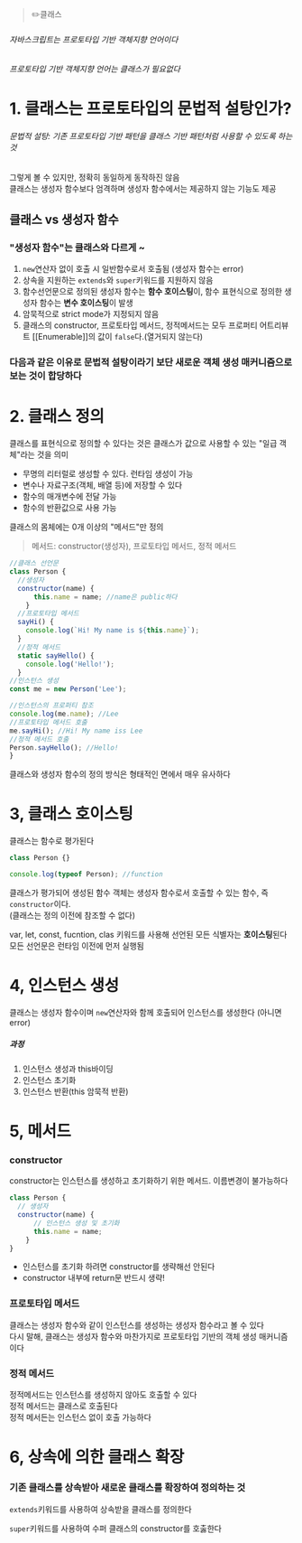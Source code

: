 > ✏️클래스

###### 자바스크립트는 프로토타입 기반 객체지향 언어이다
###### 프로토타입 기반 객체지향 언어는 클래스가 필요없다

# 1. 클래스는 프로토타입의 문법적 설탕인가?
###### 문법적 설탕: 기존 프로토타입 기반 패턴을 클래스 기반 패턴처럼 사용할 수 있도록 하는 것

그렇게 볼 수 있지만, 정확히 동일하게 동작하진 않음</br>
클래스는 생성자 함수보다 엄격하며 생성자 함수에서는 제공하지 않는 기능도 제공

## 클래스 vs 생성자 함수
### "생성자 함수"는 클래스와 다르게 ~
1. `new`연산자 없이 호출 시 일반함수로서 호출됨 (생성자 함수는 error)
2. 상속을 지원하는 `extends`와 `super`키워드를 지원하지 않음
3. 함수선언문으로 정의된 생성자 함수는 **함수 호이스팅**이, 함수 표현식으로 정의한 생성자 함수는 **변수 호이스팅**이 발생
4. 암묵적으로 strict mode가 지정되지 않음
5. 클래스의 constructor, 프로토타입 메서드, 정적메서드는 모두 프로퍼티 어트리뷰트 [[Enumerable]]의 값이 `false`다.(열거되지 않는다)

### 다음과 같은 이유로 문법적 설탕이라기 보단 새로운 객체 생성 매커니즘으로 보는 것이 합당하다


# 2. 클래스 정의
클래스를 표현식으로 정의할 수 있다는 것은 클래스가 값으로 사용할 수 있는 "일급 객체"라는 것을 의미

- 무명의 리터럴로 생성할 수 있다. 런타임 생성이 가능
- 변수나 자료구조(객체, 배열 등)에 저장할 수 있다
- 함수의 매개변수에 전달 가능
- 함수의 반환값으로 사용 가능

클래스의 몸체에는 0개 이상의 "메서드"만 정의</br>
>메서드: constructor(생성자), 프로토타입 메서드, 정적 메서드

```jsx
//클래스 선언문
class Person {
  //생성자
  constructor(name) {
      this.name = name; //name은 public하다
    }
  //프로토타입 메서드
  sayHi() {
    console.log(`Hi! My name is ${this.name}`);
  }
  //정적 메서드
  static sayHello() {
    console.log('Hello!');
  }
//인스턴스 생성
const me = new Person('Lee');

//인스턴스의 프로퍼티 참조
console.log(me.name); //Lee
//프로토타입 메서드 호출
me.sayHi(); //Hi! My name iss Lee
//정적 메서드 호출
Person.sayHello(); //Hello!
}
```
클래스와 생성자 함수의 정의 방식은 형태적인 면에서 매우 유사하다


# 3, 클래스 호이스팅
클래스는 함수로 평가된다

```jsx
class Person {}

console.log(typeof Person); //function
```
클래스가 평가되어 생성된 함수 객체는 생성자 함수로서 호출할 수 있는 함수, 즉 `constructor`이다.</br>
(클래스는 정의 이전에 참조할 수 없다)

var, let, const, fucntion, clas 키워드를 사용해 선언된 모든 식별자는 **호이스팅**된다</br>
모든 선언문은 런타임 이전에 먼저 실행됨

# 4, 인스턴스 생성
클래스는 생성자 함수이며 `new`연산자와 함께 호출되어 인스턴스를 생성한다 (아니면 error)

##### 과정
1. 인스턴스 생성과 this바이딩
2. 인스턴스 초기화
3. 인스턴스 반환(this 암묵적 반환)


# 5, 메서드

### constructor
constructor는 인스턴스를 생성하고 초기화하기 위한 메서드. 이름변경이 불가능하다

```jsx
class Person {
  // 생성자
  constructor(name) {
      // 인스턴스 생성 및 초기화
      this.name = name; 
    }
}
```

- 인스턴스를 초기화 하려면 constructor를 생략해선 안된다
- constructor 내부에 return문 반드시 생략!

### 프로토타입 메서드
클래스는 생성자 함수와 같이 인스턴스를 생성하는 생성자 함수라고 볼 수 있다 </br>
다시 말해, 클래스는 생성자 함수와 마찬가지로 프로토타입 기반의 객체 생성 매커니즘이다


### 정적 메서드
정적메서드는 인스턴스를 생성하지 않아도 호출할 수 있다</br>
정적 메서드는 클래스로 호출된다 </br>
정적 메서든는 인스턴스 없이 호출 가능하다


# 6, 상속에 의한 클래스 확장
### 기존 클래스를 상속받아 새로운 클래스를 확장하여 정의하는 것

`extends`키워드를 사용하여 상속받을 클래스를 정의한다

`super`키워드를 사용하여 수퍼 클래스의 constructor를 호춣한다
